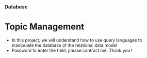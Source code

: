 ### Database
# Topic Management
- In this project, we will understand how to use query languages to manipulate the database of the relational data model
- Password to enter the field, please contract me. Thank you !

